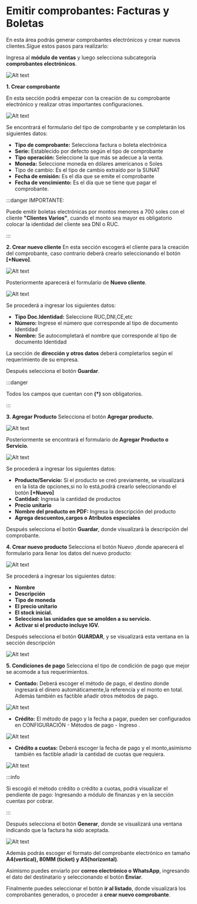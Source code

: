 # Emitir comprobantes: Facturas y Boletas

En esta área podrás generar comprobantes electrónicos y crear nuevos clientes.Sigue estos pasos para realizarlo:

Ingresa al **módulo de ventas** y luego selecciona subcategoría **comprobantes electrónicos**.

![Alt text](img/11_em.jpg)

**1. Crear comprobante**

En esta sección podrá empezar con la creación de su comprobante electrónico y realizar otras importantes configuraciones.

![Alt text](img/22_em.jpg)

Se encontrará el formulario del tipo de comprobante y se completarán los siguientes datos:

- **Tipo de comprobante:** Selecciona factura o boleta electrónica
- **Serie:** Establecido por defecto según el tipo de comprobante
- **Tipo operación:** Seleccione la que más se adecue a la venta.
- **Moneda:** Seleccione moneda en dólares americanos o Soles
- Tipo de cambio: Es el tipo de cambio extraído por la SUNAT
- **Fecha de emisión:** Es el día que se emite el comprobante
- **Fecha de vencimiento:** Es el día que se tiene que pagar el comprobante.

:::danger IMPORTANTE:

Puede emitir boletas electrónicas por montos menores a 700 soles con el cliente **"Clientes Varios"**, cuando el monto sea mayor es obligatorio colocar la identidad del cliente sea DNI o RUC.

:::

**2. Crear nuevo cliente**
En esta sección escogerá el cliente para la creación del comprobante, caso contrario deberá crearlo seleccionando el botón **[+Nuevo]**.

![Alt text](img/33_em.jpg)

Posteriormente aparecerá el formulario de **Nuevo cliente**.

![Alt text](img/44_em.jpg)

Se procederá a ingresar los siguientes datos:

- **Tipo Doc.Identidad:** Seleccione RUC,DNI,CE,etc
- **Número:** Ingrese el número que corresponde al  tipo de documento Identidad
- **Nombre:** Se autocompletará el nombre que corresponde al  tipo de documento Identidad

La sección de **dirección y otros datos** deberá completarlos según el requerimiento de su empresa.

Después selecciona el botón **Guardar**.

:::danger

Todos los campos que cuentan con **(*)** son obligatorios.

:::

**3. Agregar Producto**
Selecciona el botón **Agregar producto.**

![Alt text](img/7_em.jpg)

Posteriormente se encontrará el formulario de **Agregar Producto o Servicio**.

![Alt text](img/66_em.jpg)

Se procederá a ingresar los siguientes datos:

- **Producto/Servicio:** Si el producto se creó previamente, se visualizará en la lista de opciones,si no lo está,podrá crearlo seleccionando el botón **[+Nuevo]**
- **Cantidad:** Ingresa la cantidad de productos
- **Precio unitario**
- **Nombre del producto en PDF:** Ingresa la descripción del producto
- **Agrega descuentos,cargos o Atributos especiales**

Después selecciona el botón **Guardar**, donde visualizará la descripción del comprobante.

**4. Crear nuevo producto**
Selecciona el botón Nuevo ,donde aparecerá el formulario para llenar los datos del nuevo producto:

![Alt text](img/6_conf.png)

Se procederá a ingresar los siguientes datos:

- **Nombre**
- **Descripción**
- **Tipo de moneda**
- **El precio unitario**
- **El stock inicial.**
- **Selecciona las unidades que se amolden a su servicio.**
- **Activar si el producto incluye IGV.**

Después selecciona el botón **GUARDAR**, y se visualizará esta ventana en la sección descripción

![Alt text](img/8_em.jpg)

**5. Condiciones de pago**
Selecciona el tipo de condición de pago que mejor se acomode a tus requerimientos.

- **Contado:** Deberá escoger el método de pago, el destino donde ingresará el dinero automáticamente,la referencia y el monto en total. Además también es factible añadir otros métodos de pago.

![Alt text](img/cond_011.jpg)

- **Crédito:** El método de pago y la fecha a pagar, pueden ser configurados en CONFIGURACIÓN - Métodos de pago - Ingreso .

![Alt text](img/cond_02.jpg)

- **Crédito a cuotas:** Deberá escoger la fecha de pago y el monto,asimismo también es factible añadir la cantidad de cuotas que requiera.

![Alt text](img/cond_03.jpg)

:::info

Si escogió el método crédito o crédito a cuotas, podrá visualizar el pendiente de pago: Ingresando a módulo de finanzas y en la sección cuentas por cobrar.

:::

Después selecciona el botón **Generar**, donde se visualizará  una ventana indicando que la factura ha sido aceptada.

![Alt text](img/ultimo_emitir.jpg)

Además podrás escoger el formato del comprobante electrónico en tamaño **A4(vertical), 80MM (ticket) y A5(horizontal)**.

Asimismo puedes enviarlo por **correo electrónico o WhatsApp**, ingresando el dato del destinatario y seleccionando el botón **Enviar**.

Finalmente puedes seleccionar el botón  **ir al listado**, donde visualizará los comprobantes generados,  o proceder a **crear nuevo comprobante**.
